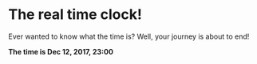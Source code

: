 # The real time clock!

Ever wanted to know what the time is? Well, your journey is about to end!

**The time is Dec 12, 2017, 23:00**